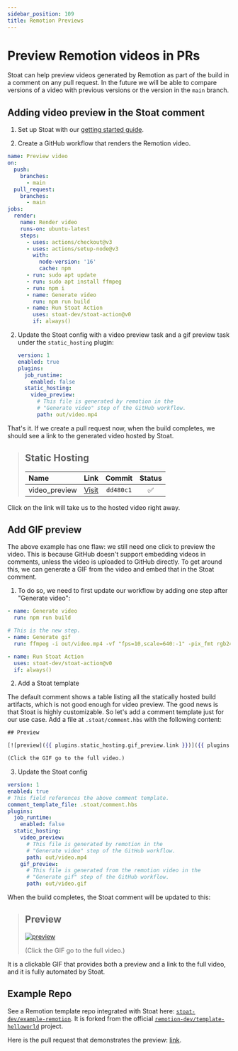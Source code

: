 ```yaml
---
sidebar_position: 109
title: Remotion Previews
---
```


# Preview Remotion videos in PRs

Stoat can help preview videos generated by Remotion as part of the build in a comment on any pull request. In the future we
will be able to compare versions of a video with previous versions or the version in the `main` branch.

## Adding video preview in the Stoat comment

1. Set up Stoat with our [getting started guide](../installation).

2. Create a GitHub workflow that renders the Remotion video.

  ```yaml
  name: Preview video
  on:
    push:
      branches:
        - main
    pull_request:
      branches:
        - main
  jobs:
    render:
      name: Render video
      runs-on: ubuntu-latest
      steps:
        - uses: actions/checkout@v3
        - uses: actions/setup-node@v3
          with:
            node-version: '16'
            cache: npm
        - run: sudo apt update
        - run: sudo apt install ffmpeg
        - run: npm i
        - name: Generate video
          run: npm run build
        - name: Run Stoat Action
          uses: stoat-dev/stoat-action@v0
          if: always()
  ```

2. Update the Stoat config with a video preview task and a gif preview task under the `static_hosting` plugin:

    ```yaml title=".stoat/config.yaml"
    version: 1
    enabled: true
    plugins:
      job_runtime:
        enabled: false
      static_hosting:
        video_preview:
          # This file is generated by remotion in the
          # "Generate video" step of the GitHub workflow.
          path: out/video.mp4
    ```

That's it. If we create a pull request now, when the build completes, we should see a link to the generated video hosted by Stoat.

> ## Static Hosting
>
> | Name | Link | Commit | Status |
> | :--- | :---: | :---: | :---: |
> | video_preview | [Visit](https://stoat-dev--example-re-cf7a--dd480c1--video-preview.stoat.page/video.mp4) | `dd480c1` | ✅ |

Click on the link will take us to the hosted video right away.

## Add GIF preview

The above example has one flaw: we still need one click to preview the video. This is because GitHub doesn't support embedding videos in comments, unless the video is uploaded to GitHub directly. To get around this, we can generate a GIF from the video and embed that in the Stoat comment.

1. To do so, we need to first update our workflow by adding one step after "Generate video":

  ```yaml
  - name: Generate video
    run: npm run build

  # This is the new step.
  - name: Generate gif
    run: ffmpeg -i out/video.mp4 -vf "fps=10,scale=640:-1" -pix_fmt rgb24 out/video.gif

  - name: Run Stoat Action
    uses: stoat-dev/stoat-action@v0
    if: always()
  ```

2. Add a Stoat template

The default comment shows a table listing all the statically hosted build artifacts, which is not good enough for video preview. The good news is that Stoat is highly customizable. So let's add a comment template just for our use case. Add a file at `.stoat/comment.hbs` with the following content:

  ```hbs
  ## Preview

  [![preview]({{ plugins.static_hosting.gif_preview.link }})]({{ plugins.static_hosting.video_preview.link }})

  (Click the GIF go to the full video.)
  ```

3. Update the Stoat config

  ```yaml
  version: 1
  enabled: true
  # This field references the above comment template.
  comment_template_file: .stoat/comment.hbs
  plugins:
    job_runtime:
      enabled: false
    static_hosting:
      video_preview:
        # This file is generated by remotion in the
        # "Generate video" step of the GitHub workflow.
        path: out/video.mp4
      gif_preview:
        # This file is generated from the remotion video in the
        # "Generate gif" step of the GitHub workflow.
        path: out/video.gif
  ```

When the build completes, the Stoat comment will be updated to this:

> ## Preview
>
> [![preview](https://stoat-dev--example-re-cf7a--82a63d3--gif-preview.stoat.page/video.gif)](https://stoat-dev--example-re-cf7a--82a63d3--video-preview.stoat.page/video.mp4)
>
> (Click the GIF go to the full video.)

It is a clickable GIF that provides both a preview and a link to the full video, and it is fully automated by Stoat.

## Example Repo

See a Remotion template repo integrated with Stoat here: [`stoat-dev/example-remotion`](https://github.com/stoat-dev/example-remotion). It is forked from the official [`remotion-dev/template-helloworld`](https://github.com/remotion-dev/template-helloworld) project.

Here is the pull request that demonstrates the preview: [link](https://github.com/stoat-dev/example-remotion/pull/1).
